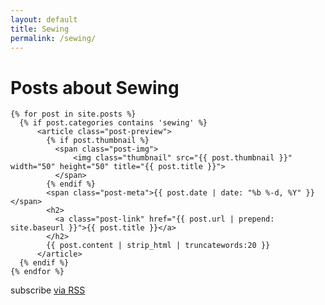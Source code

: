 ```yaml
---
layout: default
title: Sewing
permalink: /sewing/
---
```


<div class="home">

  <h1 class="page-heading">Posts about Sewing</h1>

    {% for post in site.posts %}
      {% if post.categories contains 'sewing' %}
	      <article class="post-preview">
	        {% if post.thumbnail %}
	          <span class="post-img">
	              <img class="thumbnail" src="{{ post.thumbnail }}" width="50" height="50" title="{{ post.title }}">
	          </span>
	        {% endif %}
	        <span class="post-meta">{{ post.date | date: "%b %-d, %Y" }}</span>
	        <h2>
	          <a class="post-link" href="{{ post.url | prepend: site.baseurl }}">{{ post.title }}</a>
	        </h2>
	        {{ post.content | strip_html | truncatewords:20 }}
	      </article>
      {% endif %}
    {% endfor %}

  <p class="rss-subscribe">subscribe <a href="{{ "/feed.xml" | prepend: site.baseurl }}">via RSS</a></p>

</div>
